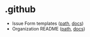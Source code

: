 # .github

- Issue Form templates ([path](.github/ISSUE_TEMPLATE), [docs](https://docs.github.com/en/communities/setting-up-your-project-for-healthy-contributions/creating-a-default-community-health-file))
- Organization README ([path](profile/README.md), [docs](https://docs.github.com/en/organizations/collaborating-with-groups-in-organizations/customizing-your-organizations-profile))
